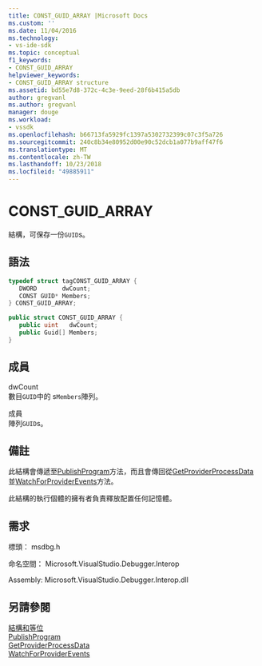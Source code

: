 ```yaml
---
title: CONST_GUID_ARRAY |Microsoft Docs
ms.custom: ''
ms.date: 11/04/2016
ms.technology:
- vs-ide-sdk
ms.topic: conceptual
f1_keywords:
- CONST_GUID_ARRAY
helpviewer_keywords:
- CONST_GUID_ARRAY structure
ms.assetid: bd55e7d8-372c-4c3e-9eed-28f6b415a5db
author: gregvanl
ms.author: gregvanl
manager: douge
ms.workload:
- vssdk
ms.openlocfilehash: b66713fa5929fc1397a5302732399c07c3f5a726
ms.sourcegitcommit: 240c8b34e80952d00e90c52dcb1a077b9aff47f6
ms.translationtype: MT
ms.contentlocale: zh-TW
ms.lasthandoff: 10/23/2018
ms.locfileid: "49885911"
---
```

# <a name="constguidarray"></a>CONST_GUID_ARRAY
結構，可保存一份`GUID`s。  
  
## <a name="syntax"></a>語法  
  
```cpp  
typedef struct tagCONST_GUID_ARRAY {  
   DWORD       dwCount;  
   CONST GUID* Members;  
} CONST_GUID_ARRAY;  
```  
  
```csharp  
public struct CONST_GUID_ARRAY {  
   public uint   dwCount;  
   public Guid[] Members;  
}  
```  
  
## <a name="members"></a>成員  
 dwCount  
 數目`GUID`中的 s`Members`陣列。  
  
 成員  
 陣列`GUID`s。  
  
## <a name="remarks"></a>備註  
 此結構會傳遞至[PublishProgram](../../../extensibility/debugger/reference/idebugprogrampublisher2-publishprogram.md)方法，而且會傳回從[GetProviderProcessData](../../../extensibility/debugger/reference/idebugprogramprovider2-getproviderprocessdata.md)並[WatchForProviderEvents](../../../extensibility/debugger/reference/idebugprogramprovider2-watchforproviderevents.md)方法。  
  
 此結構的執行個體的擁有者負責釋放配置任何記憶體。  
  
## <a name="requirements"></a>需求  
 標頭： msdbg.h  
  
 命名空間： Microsoft.VisualStudio.Debugger.Interop  
  
 Assembly: Microsoft.VisualStudio.Debugger.Interop.dll  
  
## <a name="see-also"></a>另請參閱  
 [結構和等位](../../../extensibility/debugger/reference/structures-and-unions.md)   
 [PublishProgram](../../../extensibility/debugger/reference/idebugprogrampublisher2-publishprogram.md)   
 [GetProviderProcessData](../../../extensibility/debugger/reference/idebugprogramprovider2-getproviderprocessdata.md)   
 [WatchForProviderEvents](../../../extensibility/debugger/reference/idebugprogramprovider2-watchforproviderevents.md)